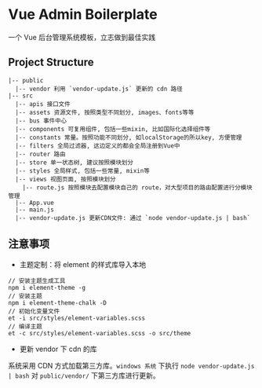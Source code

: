 # Vue Admin Boilerplate

一个 Vue 后台管理系统模板，立志做到最佳实践

## Project Structure

```
|-- public
  |-- vendor 利用 `vendor-update.js` 更新的 cdn 路径
|-- src
  |-- apis 接口文件
  |-- assets 资源文件, 按照类型不同划分, images、fonts等等
  |-- bus 事件中心
  |-- components 可复用组件, 包括一些mixin, 比如国际化选择组件等
  |-- constants 常量。按照功能不同划分, 如localStorage的所以key, 方便管理
  |-- filters 全局过滤器, 这边定义的都会全局注册到Vue中
  |-- router 路由
  |-- store 单一状态树, 建议按照模块划分
  |-- styles 全局样式, 包括一些常量, mixin等
  |-- views 视图页面, 按照模块划分
    |-- route.js 按照模块去配置模块自己的 route，对大型项目的路由配置进行分模块管理
  |-- App.vue
  |-- main.js
  |-- vendor-update.js 更新CDN文件: 通过 `node vendor-update.js | bash`
```

## 注意事项

- 主题定制：将 element 的样式库导入本地

```
// 安装主题生成工具
npm i element-theme -g
// 安装主题
npm i element-theme-chalk -D
// 初始化变量文件
et -i src/styles/element-variables.scss
// 编译主题
et -c src/styles/element-variables.scss -o src/theme
```

- 更新 vendor 下 cdn 的库

系统采用 CDN 方式加载第三方库。`windows 系统` 下执行 `node vendor-update.js | bash` 对 `public/vendor/` 下第三方库进行更新。
